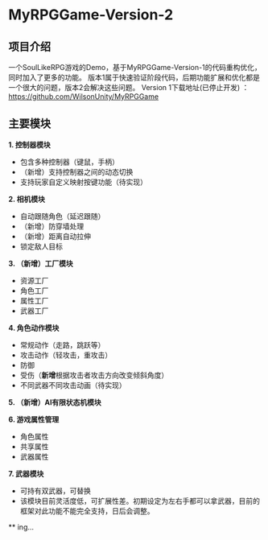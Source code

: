 # MyRPGGame-Version-2

## 项目介绍
一个SoulLikeRPG游戏的Demo，基于MyRPGGame-Version-1的代码重构优化，同时加入了更多的功能。
版本1属于快速验证阶段代码，后期功能扩展和优化都是一个很大的问题，版本2会解决这些问题。
Version 1下载地址(已停止开发) ： https://github.com/WilsonUnity/MyRPGGame

## 主要模块

**1. 控制器模块**
* 包含多种控制器（键鼠，手柄）
* （新增）支持控制器之间的动态切换
* 支持玩家自定义映射按键功能（待实现）

**2. 相机模块**
* 自动跟随角色（延迟跟随）
* （新增）防穿墙处理
* （新增）距离自动拉伸
* 锁定敌人目标

**3. （新增）工厂模块**
* 资源工厂
* 角色工厂
* 属性工厂
* 武器工厂

**4.  角色动作模块**
* 常规动作（走路，跳跃等）
* 攻击动作（轻攻击，重攻击）
* 防御
* 受伤（**新增**根据攻击者攻击方向改变倾斜角度）
* 不同武器不同攻击动画（待实现）

**5.  （新增）AI有限状态机模块**

**6.  游戏属性管理**
* 角色属性
* 共享属性
* 武器属性

**7.  武器模块**
* 可持有双武器，可替换
* 该模块目前灵活度低，可扩展性差。初期设定为左右手都可以拿武器，目前的框架对此功能不能完全支持，日后会调整。

** ing...
